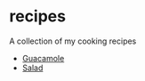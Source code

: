 # recipes
A collection of my cooking recipes

* [Guacamole](guacamole.md)
* [Salad](avocado_tomato_salad.md)
